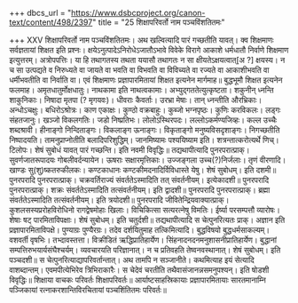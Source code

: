 +++
dbcs_url = "https://www.dsbcproject.org/canon-text/content/498/2397"
title = "25 शिक्षापरिवर्तो नाम पञ्चविंशतितमः"

+++
XXV
शिक्षापरिवर्तो नाम पञ्चविंशतितमः।
अथ खल्वित्यादि पारं गच्छतीति यावत्। क्व शिक्षमाणः सर्वज्ञतायां शिक्षत इति प्रश्नः। क्षयेऽनुत्पादेऽनिरोधेऽजातौऽभावे विवेके विरागे आकाशे धर्मधातौ निर्वाणे शिक्षमाण इत्युत्तरम्। अत्रोपपत्तिः। या हि तथागतस्य तथता ययासौ तथागतः न सा क्षीयतेऽक्षयत्वात्[अ ?] क्षयस्य। न च सा उत्पद्यते व निरुध्यते वा जायते वा भवति वा विभवति वा विविच्यते वा रज्यते वा आकाशीभवति वा धर्मीभवतीति वा निर्वाति वा। एवं शिक्षमाणः प्रज्ञापारमितायां शिक्षत इत्यनेन मार्गमाह॥
बुद्धभूमौ शिक्षत इत्यनेन फलमाह। अमृतधातुर्मोक्षधातुः। नाथकामा इति नाथत्वकामाः। अभ्युद्‍गततेत्युत्कृष्टता। शकुनीन् ध्नन्ति शाकुनिकाः। निषादा मृतपा (? मृगयवः)। धीवराः कैवर्ताः। उरभ्रा मेषाः। तान् ध्नन्तीति औरभ्रिकाः। अन्धोऽचक्षुः। बधिरोऽश्रोत्रः। काण एकाक्षः। कुण्ठो वक्रबाहुः। कुब्जो भग्नपृष्ठः। कुणिः करविकलः। लड्गः संहतजानुः। खञ्जो विकलगतिः। जडो निष्प्रतिभः। लोलोऽस्थिरपदः। लल्लोऽकर्मण्यजिव्हः। कल्ल उच्चैः शब्दश्रावी। हीनाङ्गो निन्दिताङ्गः। विकलाङ्ग ऊनाङ्गः। विकृताङ्गो मनुष्यविसदृशाङ्गः। निगच्छतीति निष्पादयति। तामनुप्राप्नोतीति बलादिपरिशुद्धिम्। जानमिष्यामः पश्ययिष्याम इति। शत्रन्तात्करोत्यर्थे णिच्। टिलोपः। शेषं सुबोधं यावत् पारं गच्छन्ति। इति नवमी विवृद्धिः॥
तद्यथापीत्यादि पुनरपरात्प्राक्। सुवर्णजातरूपादयः गोबलीवर्दन्यायेन। ऊषराः सक्षारमृत्तिकाः। उज्जङ्गला उच्च(?)निर्जलाः। तृणं वीरणादि। खाण्डः सु(शु)ष्कतरुकीलकः। कण्टकाधानः कण्टकीमदनादिर्विविधास्ते येषु। शेषं सुबोधम्। इति दशमी॥
पुनरपरादि पुनरपरात्प्राक्। चक्रवर्तिराज्यं संवर्ततेऽस्मादिति तत् संवर्तनीयम्। इत्येकादशी॥
पुनरपरादि पुनरपरात्प्राक्। शक्रः संवर्ततेऽस्मादिति तत्संवर्तनीयम्। इति द्वादशी॥
पुनरपरादि पुनरपरात्प्राक्। ब्रह्मा संवर्ततेऽस्मादिति तत्संवर्तनीयम्। इति त्रयोदशी॥
पुनरपरादि जीवितेन्द्रियवाक्यात्प्राक्। कुशलसस्यप्ररोहविरोधिनो रागद्वेषमोहाः खिलाः। विचिकित्सा सत्यरत्नेषु विमतिः। ईर्ष्या परसम्पत्तौ व्यारोषः। शेषाः षट् पारमिताविपक्षाः। शेषं सुबोधम्। इति चतुर्दशी॥
तद्यथापीत्यादि स चेत्पुनरित्यतः प्राक्। अज्ञान इति प्रज्ञापारमिताविपक्षे। पुण्याग्रः पुण्यैरग्रः। तदेव दर्शयितुमाह तत्किमित्यादि। बुद्धविषयो बुद्धधर्मसाकल्यम्। वशवर्ती वृषभिः। तभ्दावस्तत्ता। विक्रीडितं ऋद्धिप्रातिहार्येण। सिंहनादनदनमनुशासनीप्रातिहार्येण। बुद्धानां सम्पत्तिरुभयार्यसंघैश्चर्यम्। व्यवचारयति परिज्ञानात्। न च प्रतिवहति तेष्वनवस्थानात्। शेषं सुबोधम्। इति पञ्चदशी॥
स चेत्पुनरित्याद्यापरिवर्तान्तात्। अथ तामपि न सञ्जानीते। कथमित्याह इयं सेत्यादि वाशब्दान्तम्। एवमपीत्येभिरेव त्रिभिराकारैः। स चेदेवं चरतीति तथैवासंजानन्नसमनुपश्यन्। इति षोडशी विवृद्धिः॥
शिक्षाया वाचकः परिवर्तः शिक्षापरिवर्तः॥
आर्याष्टसाहस्रिकायाः प्रज्ञापारमितायाः सारतमानाम्नि पञ्जिकायां रत्नाकरशान्तिविरचितायां पञ्चशिंतितमः परिवर्तः॥
